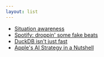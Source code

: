 ```yaml
---
layout: list
---
```


 - [Situation awareness](https://situational-awareness.ai/wp-content/uploads/2024/06/situationalawareness.pdf)
 - [Spotify: droppin' some fake beats](https://lcamtuf.substack.com/p/spotify-droppin-some-fake-beats)
 - [DuckDB isn't just fast](https://csvbase.com/blog/6)
 - [Apple's AI Strategy in a Nutshell](https://nextword.substack.com/p/apples-ai-strategy-in-a-nutshell)
